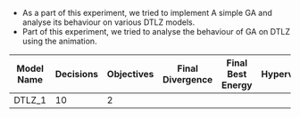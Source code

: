 
- As a part of this experiment, we tried to implement A simple GA and analyse its behaviour on various DTLZ models.
- Part of this experiment, we tried to analyse the behaviour of GA on DTLZ using the animation.




|Model Name   |  Decisions  | Objectives  | Final Divergence | Final Best Energy | Hypervolume |
|-------------|-------------|-------------|------------------|-------------------|-------------|
| DTLZ_1      | 10          | 2           |                  | ||
